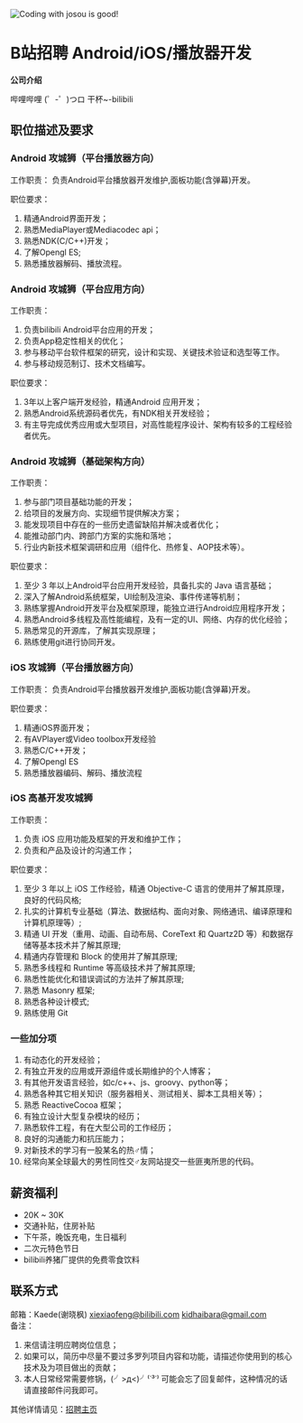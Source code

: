 ![Coding with josou is good!](http://ww2.sinaimg.cn/large/006tNc79gy1feyzj18ujbj31hc0gbael.jpg)

B站招聘 Android/iOS/播放器开发
==========

**公司介绍**

哔哩哔哩 (゜-゜)つロ 干杯~-bilibili

## 职位描述及要求

### Android 攻城狮（平台播放器方向）
工作职责：
负责Android平台播放器开发维护,面板功能(含弹幕)开发。

职位要求：
1. 精通Android界面开发；
2. 熟悉MediaPlayer或Mediacodec api；
3. 熟悉NDK(C/C++)开发；
4. 了解Opengl ES;
5. 熟悉播放器解码、播放流程。


### Android 攻城狮（平台应用方向）
工作职责：
1. 负责bilibili Android平台应用的开发；
2. 负责App稳定性相关的优化；
3. 参与移动平台软件框架的研究，设计和实现、关键技术验证和选型等工作。
4. 参与移动规范制订、技术文档编写。

职位要求：
1. 3年以上客户端开发经验，精通Android 应用开发；
2. 熟悉Android系统源码者优先，有NDK相关开发经验；
3. 有主导完成优秀应用或大型项目，对高性能程序设计、架构有较多的工程经验者优先。


### Android 攻城狮（基础架构方向）
工作职责：
1. 参与部门项目基础功能的开发；
2. 给项目的发展方向、实现细节提供解决方案；
3. 能发现项目中存在的一些历史遗留缺陷并解决或者优化；
4. 能推动部门内、跨部门方案的实施和落地；
5. 行业内新技术框架调研和应用（组件化、热修复、AOP技术等）。

职位要求：
1. 至少 3 年以上Android平台应用开发经验，具备扎实的 Java 语言基础；
2. 深入了解Android系统框架，UI绘制及渲染、事件传递等机制；
3. 熟练掌握Android开发平台及框架原理，能独立进行Android应用程序开发；
4. 熟悉Android多线程及高性能编程，及有一定的UI、网络、内存的优化经验；
5. 熟悉常见的开源库，了解其实现原理；
6. 熟练使用git进行协同开发。

### iOS 攻城狮（平台播放器方向）
工作职责：
负责Android平台播放器开发维护,面板功能(含弹幕)开发。

职位要求：
1. 精通iOS界面开发；
2. 有AVPlayer或Video toolbox开发经验
3. 熟悉C/C++开发；
4. 了解Opengl ES
5. 熟悉播放器编码、解码、播放流程


### iOS 高基开发攻城狮
工作职责：
1. 负责 iOS 应用功能及框架的开发和维护工作；
2. 负责和产品及设计的沟通工作；

职位要求：
1. 至少 3 年以上 iOS 工作经验，精通 Objective-C 语言的使用并了解其原理，良好的代码风格;
1. 扎实的计算机专业基础（算法、数据结构、面向对象、网络通讯、编译原理和计算机原理等）;
1. 精通 UI 开发（重用、动画、自动布局、CoreText 和 Quartz2D 等）和数据存储等基本技术并了解其原理;
1. 精通内存管理和 Block 的使用并了解其原理;
1. 熟悉多线程和 Runtime 等高级技术并了解其原理;
1. 熟悉性能优化和错误调试的方法并了解其原理;
1. 熟悉 Masonry 框架;
1. 熟悉各种设计模式;
1. 熟练使用 Git


### 一些加分项
1. 有动态化的开发经验；
2. 有独立开发的应用或开源组件或长期维护的个人博客；
3. 有其他开发语言经验，如c/c++、js、groovy、python等；
1. 熟悉各种其它相关知识（服务器相关、测试相关、脚本工具相关等）；
1. 熟悉 ReactiveCocoa 框架；
1. 有独立设计大型复杂模块的经历；
1. 熟悉软件工程，有在大型公司的工作经历；
1. 良好的沟通能力和抗压能力；
4. 对新技术的学习有一股某名的热♂情；
5. 经常向某全球最大的男性同性交♂友网站提交一些匪夷所思的代码。


## 薪资福利
- 20K ~ 30K
- 交通补贴，住房补贴
- 下午茶，晚饭充电，生日福利
- 二次元特色节日
- bilibili养猪厂提供的免费零食饮料


## 联系方式
邮箱：Kaede(谢晓枫) [xiexiaofeng@bilibili.com](mailto:xiexiaofeng@bilibili.com) [kidhaibara@gmail.com](mailto:kidhaibara@gmail.com)   
备注：
1. 来信请注明应聘岗位信息；
1. 如果可以，简历中尽量不要过多罗列项目内容和功能，请描述你使用到的核心技术及为项目做出的贡献；
2. 本人日常经常需要修锅，(╯>д<)╯⁽˙³˙⁾ 可能会忘了回复邮件，这种情况的话请直接邮件问我即可。


其他详情请见：[招聘主页](http://www.bilibili.com/html/join-list.html)
